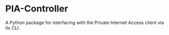 # PIA-Controller
A Python package for interfacing with the Private Internet Access client via its CLI.
